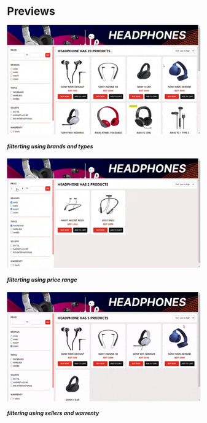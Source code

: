 # Previews
![](previews/preview_brand_type.gif)
##### filterting using brands and types
![](previews/preview_price_range.gif)
##### filterting using price range
![](previews/preview_seller.gif)
##### filtering using sellers and warrenty
